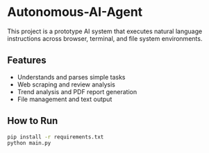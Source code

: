 # Autonomous-AI-Agent
This project is a prototype AI system that executes natural language instructions across browser, terminal, and file system environments.

## Features

- Understands and parses simple tasks
- Web scraping and review analysis
- Trend analysis and PDF report generation
- File management and text output

## How to Run

```bash
pip install -r requirements.txt
python main.py
